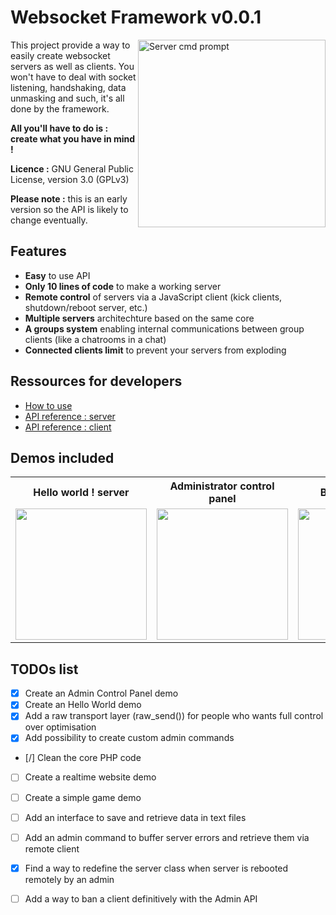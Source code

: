 Websocket Framework v0.0.1
======================================

<img src="https://raw.github.com/wmcmurray/websocket-framework/master/screenshot-server.gif" width="300" align="right" title="Server cmd prompt">
This project provide a way to easily create websocket servers as well as clients.
You won't have to deal with socket listening, handshaking, data unmasking and such, it's all done by the framework.

**All you'll have to do is : create what you have in mind !**

**Licence :** GNU General Public License, version 3.0 (GPLv3)

**Please note :** this is an early version so the API is likely to change eventually.


Features
-------------------------
* **Easy** to use API
* **Only 10 lines of code** to make a working server
* **Remote control** of servers via a JavaScript client (kick clients, shutdown/reboot server, etc.)
* **Multiple servers** architechture based on the same core
* **A groups system** enabling internal communications between group clients (like a chatrooms in a chat)
* **Connected clients limit** to prevent your servers from exploding


Ressources for developers
-------------------------
* [How to use](https://github.com/wmcmurray/websocket-framework/wiki/How-to-use)
* [API reference : server](https://github.com/wmcmurray/websocket-framework/wiki/API-reference-:-server)
* [API reference : client](https://github.com/wmcmurray/websocket-framework/wiki/API-reference-:-client)


Demos included
-------------------------
<table>
	<tr>
		<th>Hello world ! server</th>
		<th>Administrator control panel</th>
		<th>Basic Chat server</th>
	</tr>
	<tr>
		<td>
			<img src="https://raw.github.com/wmcmurray/websocket-framework/master/public/helloworld/images/screenshot.gif" width="210">
		</td>
		<td>
			<img src="https://raw.github.com/wmcmurray/websocket-framework/master/public/admin/images/screenshot.gif" width="210">
		</td>
		<td>
			<img src="https://raw.github.com/wmcmurray/websocket-framework/master/public/chat/images/screenshot.gif" width="210">
		</td>
	</tr>
</table>

TODOs list
-------------------------
- [x] Create an Admin Control Panel demo
- [x] Create an Hello World demo
- [x] Add a raw transport layer (raw_send()) for people who wants full control over optimisation
- [x] Add possibility to create custom admin commands
- [/] Clean the core PHP code
- [ ] Create a realtime website demo
- [ ] Create a simple game demo
- [ ] Add an interface to save and retrieve data in text files
- [ ] Add an admin command to buffer server errors and retrieve them via remote client
- [x] Find a way to redefine the server class when server is rebooted remotely by an admin
- [ ] Add a way to ban a client definitively with the Admin API

